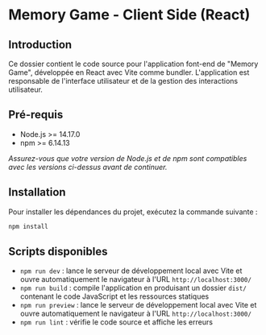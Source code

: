 # Memory Game - Client Side (React)

## Introduction

Ce dossier contient le code source pour l'application font-end de "Memory Game", développée en React avec Vite comme bundler. L'application est responsable de l'interface utilisateur et de la gestion des interactions utilisateur.

## Pré-requis

- Node.js >= 14.17.0
- npm >= 6.14.13

_Assurez-vous que votre version de Node.js et de npm sont compatibles avec les versions ci-dessus avant de continuer._

## Installation

Pour installer les dépendances du projet, exécutez la commande suivante :

```bash
npm install
```

## Scripts disponibles

- `npm run dev` : lance le serveur de développement local avec Vite et ouvre automatiquement le navigateur à l'URL `http://localhost:3000/`
- `npm run build` : compile l'application en produisant un dossier `dist/` contenant le code JavaScript et les ressources statiques
- `npm run preview` : lance le serveur de développement local avec Vite et ouvre automatiquement le navigateur à l'URL `http://localhost:3000/`
- `npm run lint` : vérifie le code source et affiche les erreurs

